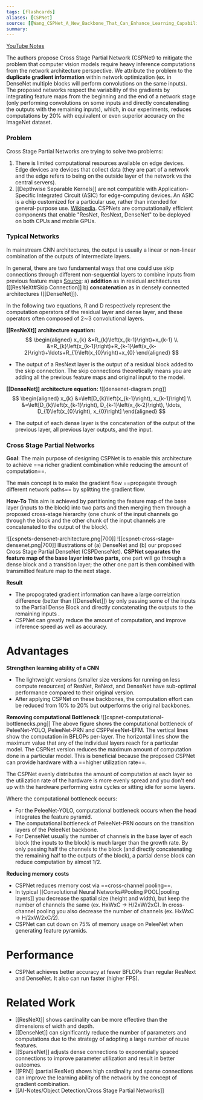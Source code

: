 ```yaml
---
tags: [flashcards]
aliases: [CSPNet]
source: [[Wang_CSPNet_A_New_Backbone_That_Can_Enhance_Learning_Capability_of_CVPRW_2020_paper.pdf]]
summary:
---
```


[YouTube Notes](https://youtu.be/a0sxeZALxzY)

The authors propose Cross Stage Partial Network (CSPNet) to mitigate the problem that computer vision models require heavy inference computations from the network architecture perspective. We attribute the problem to the **duplicate gradient information** within network optimization (ex. in DenseNet multiple blocks will perform convolutions on the same inputs). The proposed networks respect the variability of the gradients by integrating feature maps from the beginning and the end of a network stage (only performing convolutions on some inputs and directly concatenating the outputs with the remaining inputs), which, in our experiments, reduces computations by 20% with equivalent or even superior accuracy on the ImageNet dataset.

### Problem
Cross Stage Partial Networks are trying to solve two problems:
1. There is limited computational resources available on edge devices. Edge devices are devices that collect data (they are part of a network and the edge refers to being on the outside layer of the network vs the central servers).
2. [[Depthwise Separable Kernels]] are not compatible with Application-Specific Integrated Circuit (ASIC) for edge-computing devices. An ASIC is a chip customized for a particular use, rather than intended for general-purpose use. [Wikipedia](https://en.wikipedia.org/wiki/Application-specific_integrated_circuit).
CSPNets are computationally efficient components that enable "ResNet, ResNext, DenseNet" to be deployed on both CPUs and mobile GPUs.

### Typical Networks
In mainstream CNN architectures, the output is usually a linear or non-linear combination of the outputs of intermediate layers.

In general, there are two fundamental ways that one could use skip connections through different non-sequential layers to combine inputs from previous feature maps [Source](https://theaisummer.com/skip-connections/):
a) **addition** as in residual architectures ([[ResNeXt#Skip Connection]]
b) **concatenation** as in densely connected architectures ([[DenseNet]]).

In the following two equations, R and D respectively represent the computation operators of the residual layer and dense layer, and these operators often composed of 2∼3 convolutional layers.

**[[ResNeXt]] architecture equation:**
$$
\begin{aligned}
x_{k} &=R_{k}\left(x_{k-1}\right)+x_{k-1} \\
&=R_{k}\left(x_{k-1}\right)+R_{k-1}\left(x_{k-2}\right)+\ldots+R_{1}\left(x_{0}\right)+x_{0}
\end{aligned}
$$
- The output of a ResNext layer is the output of a residual block added to the skip connection. The skip connections theoretically means you are adding all the previous feature maps and original input to the model.

**[[DenseNet]] architecture equation:**
![[densenet-diagram.png]]
$$
\begin{aligned}
x_{k} &=\left[D_{k}\left(x_{k-1}\right), x_{k-1}\right] \\
&=\left[D_{k}\left(x_{k-1}\right), D_{k-1}\left(x_{k-2}\right), \ldots, D_{1}\left(x_{0}\right), x_{0}\right]
\end{aligned}
$$
- The output of each dense layer is the concatenation of the output of the previous layer, all previous layer outputs, and the input.

### Cross Stage Partial Networks
**Goal**: The main purpose of designing CSPNet is to enable this architecture to achieve ==a richer gradient combination while reducing the amount of computation==. 
<!--SR:!2024-10-31,396,208-->

The main concept is to make the gradient flow ==propagate through different network paths== by splitting the gradient flow.
<!--SR:!2024-01-20,338,268-->

**How-To**
This aim is achieved by partitioning the feature map of the base layer (inputs to the block) into two parts and then merging them through a proposed cross-stage hierarchy (one chunk of the input channels go through the block and the other chunk of the input channels are concatenated to the output of the block). 

![[cspnets-densenet-architecture.png|700]]
![[cspnet-cross-stage-densenet.png|700]]
Illustrations of (a) DenseNet and (b) our proposed Cross Stage Partial DenseNet (CSPDenseNet). **CSPNet separates the feature map of the base layer into two parts,** one part will go through a dense block and a transition layer; the other one part is then combined with transmitted feature map to the next stage.

**Result**
- The propograted gradient information can have a large correlation difference (better than [[DenseNet]]) by only passing some of the inputs to the Partial Dense Block and directly concatenating the outputs to the remaining inputs .
- CSPNet can greatly reduce the amount of computation, and improve inference speed as well as accuracy.

# Advantages
**Strengthen learning ability of a CNN**
- The lightweight versions (smaller size versions for running on less compute resources) of ResNet, ReNext, and DenseNet have sub-optimal performance compared to their original version.
- After applying CSPNet on these backbones, the computation effort can be reduced from 10% to 20% but outperforms the original backbones.

**Removing computational Bottleneck**
![[cspnet-computational-bottlenecks.png]]
The above figure shows the computational bottleneck of PeleeNet-YOLO, PeleeNet-PRN and CSPPeleeNet-EFM. The vertical lines show the computation in BFLOPs per-layer. The horizontal lines show the maximum value that any of the individual layers reach for a particular model. The CSPNet version reduces the maximum amount of computation done in a particular model. This is beneficial because the proposed CSPNet can provide hardware with a ==higher utilization rate==.
<!--SR:!2025-06-23,800,328-->

The CSPNet evenly distributes the amount of computation at each layer so the utilization rate of the hardware is more evenly spread and you don't end up with the hardware performing extra cycles or sitting idle for some layers.

Where the computational bottleneck occurs:
 - For the PeleeNet-YOLO, computational bottleneck occurs when the head integrates the feature pyramid.
 - The computational bottleneck of PeleeNet-PRN occurs on the transition layers of the PeleeNet backbone.
 - For DenseNet usually the number of channels in the base layer of each block (the inputs to the block) is much larger than the growth rate. By only passing half the channels to the block (and directly concatenating the remaining half to the outputs of the block), a partial dense block can reduce computation by almost 1/2.

**Reducing memory costs**
- CSPNet reduces memory cost via ==cross-channel pooling==. 
- In typical [[Convolutional Neural Networks#Pooling POOL|pooling layers]] you decrease the spatial size (height and width), but keep the number of channels the same (ex. HxWxC -> H/2xW/2xC). In cross-channel pooling you also decrease the number of channels (ex. HxWxC -> H/2xW/2xC/2).
- CSPNet can cut down on 75% of memory usage on PeleeNet when generating feature pyramids.
<!--SR:!2024-01-17,351,270-->

# Performance
- CSPNet achieves better accuracy at fewer BFLOPs than regular ResNext and DenseNet. It also can run faster (higher FPS).

# Related Work
- [[ResNeXt]] shows cardinality can be more effective than the dimensions of width and depth.
- [[DenseNet]] can significantly reduce the number of parameters and computations due to the strategy of adopting a large number of reuse features.
- [[SparseNet]] adjusts dense connections to exponentially spaced connections to improve parameter utilization and result in better outcomes.
- [[PRN]] (partial ResNet) shows high cardinality and sparse connections can improve the learning ability of the network by the concept of gradient combination.
- [[AI-Notes/Object Detection/Cross Stage Partial Networks]] 